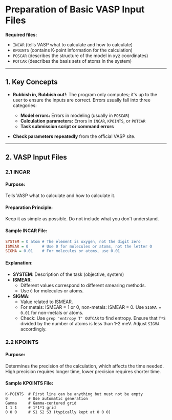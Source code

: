 # Preparation of Basic VASP Input Files

**Required files:**

- `INCAR` (tells VASP what to calculate and how to calculate)
- `KPOINTS` (contains K-point information for the calculation)
- `POSCAR` (describes the structure of the model in xyz coordinates)
- `POTCAR` (describes the basis sets of atoms in the system)

---

## 1. Key Concepts

- **Rubbish in, Rubbish out!**: The program only computes; it's up to the user to ensure the inputs are correct. Errors usually fall into three categories:

  - **Model errors:** Errors in modeling (usually in `POSCAR`)
  - **Calculation parameters:** Errors in `INCAR`, `KPOINTS`, or `POTCAR`
  - **Task submission script or command errors**

- **Check parameters repeatedly** from the official VASP site.

---

## 2. VASP Input Files

### 2.1 INCAR

#### Purpose:

Tells VASP what to calculate and how to calculate it.

#### Preparation Principle:

Keep it as simple as possible. Do not include what you don't understand.

#### Sample INCAR File:

```ini
SYSTEM = O atom # The element is oxygen, not the digit zero
ISMEAR = 0      # Use 0 for molecules or atoms, not the letter O
SIGMA = 0.01    # For molecules or atoms, use 0.01
```

#### Explanation:

- **SYSTEM**: Description of the task (objective, system)
- **ISMEAR**:
  - Different values correspond to different smearing methods.
  - Use `0` for molecules or atoms.
- **SIGMA**:
  - Value related to ISMEAR.
  - For metals: ISMEAR = 1 or 0, non-metals: ISMEAR = 0. Use `SIGMA = 0.01` for non-metals or atoms.
  - Check: Use `grep 'entropy T' OUTCAR` to find entropy. Ensure that `T*S` divided by the number of atoms is less than 1-2 meV. Adjust `SIGMA` accordingly.

### 2.2 KPOINTS

#### Purpose:

Determines the precision of the calculation, which affects the time needed. High precision requires longer time, lower precision requires shorter time.

#### Sample KPOINTS File:

```
K-POINTS  # First line can be anything but must not be empty
0         # Use automatic generation
Gamma     # Gamma-centered grid
1 1 1     # 1*1*1 grid
0 0 0     # S1 S2 S3 (typically kept at 0 0 0)
```

